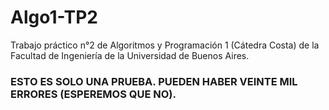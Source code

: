 # Algo1-TP2
Trabajo práctico n°2 de Algoritmos y Programación 1 (Cátedra Costa) de la Facultad de Ingeniería de la Universidad de Buenos Aires. 

### ESTO ES SOLO UNA PRUEBA. PUEDEN HABER VEINTE MIL ERRORES (ESPEREMOS QUE NO).
